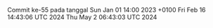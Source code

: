 Commit ke-55 pada tanggal Sun Jan 01 14:00 2023 +0100
Fri Feb 16 14:43:06 UTC 2024
Thu May  2 06:43:03 UTC 2024
